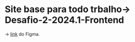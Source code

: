 # Site base para todo trbalho-> Desafio-2-2024.1-Frontend

-> [link](https://www.figma.com/file/FiE45WuAf3Ly92RqF2ivjf/EngNet?type=design&node-id=0%3A1&t=ELKdORsOWbdzZLwm-1) do Figma. 

